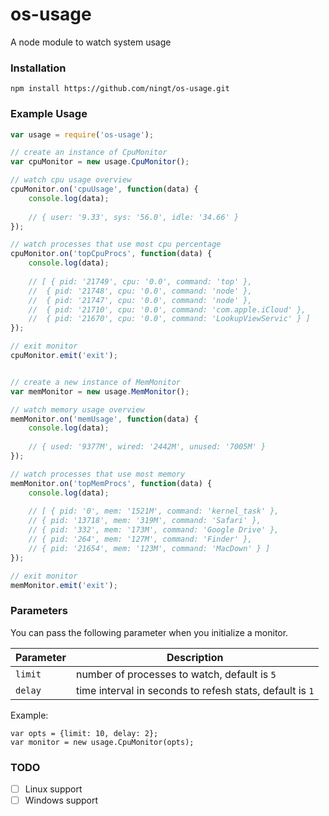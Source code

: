 # os-usage
A node module to watch system usage

### Installation

```
npm install https://github.com/ningt/os-usage.git
```

### Example Usage

```javascript
var usage = require('os-usage');

// create an instance of CpuMonitor
var cpuMonitor = new usage.CpuMonitor();

// watch cpu usage overview
cpuMonitor.on('cpuUsage', function(data) {
    console.log(data);
    
	// { user: '9.33', sys: '56.0', idle: '34.66' }
});

// watch processes that use most cpu percentage
cpuMonitor.on('topCpuProcs', function(data) {
    console.log(data);
    
	// [ { pid: '21749', cpu: '0.0', command: 'top' },
	//  { pid: '21748', cpu: '0.0', command: 'node' },
	//  { pid: '21747', cpu: '0.0', command: 'node' },
	//  { pid: '21710', cpu: '0.0', command: 'com.apple.iCloud' },
	//  { pid: '21670', cpu: '0.0', command: 'LookupViewServic' } ]
});

// exit monitor
cpuMonitor.emit('exit');


// create a new instance of MemMonitor
var memMonitor = new usage.MemMonitor();

// watch memory usage overview
memMonitor.on('memUsage', function(data) {
    console.log(data);
    
	// { used: '9377M', wired: '2442M', unused: '7005M' }
});

// watch processes that use most memory
memMonitor.on('topMemProcs', function(data) {
    console.log(data);
    
   	// [ { pid: '0', mem: '1521M', command: 'kernel_task' },
  	// { pid: '13718', mem: '319M', command: 'Safari' },
	// { pid: '332', mem: '173M', command: 'Google Drive' },
  	// { pid: '264', mem: '127M', command: 'Finder' },
  	// { pid: '21654', mem: '123M', command: 'MacDown' } ]
});

// exit monitor
memMonitor.emit('exit');
```

### Parameters
You can pass the following parameter when you initialize a monitor.

| Parameter | Description |
| --------- | ----------- |
| `limit` | number of processes to watch, default is `5` |
| `delay` | time interval in seconds to refesh stats, default is `1`|

Example:

```
var opts = {limit: 10, delay: 2};
var monitor = new usage.CpuMonitor(opts);
```

### TODO
- [ ] Linux support
- [ ] Windows support
